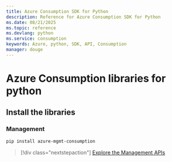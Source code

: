 ```yaml
---
title: Azure Consumption SDK for Python
description: Reference for Azure Consumption SDK for Python
ms.date: 08/21/2025
ms.topic: reference
ms.devlang: python
ms.service: consumption
keywords: Azure, python, SDK, API, Consumption
manager: douge
---
```

# Azure Consumption libraries for python

## Install the libraries


### Management

```bash
pip install azure-mgmt-consumption
```
> [!div class="nextstepaction"]
> [Explore the Management APIs](/python/api/azure-mgmt-consumption)